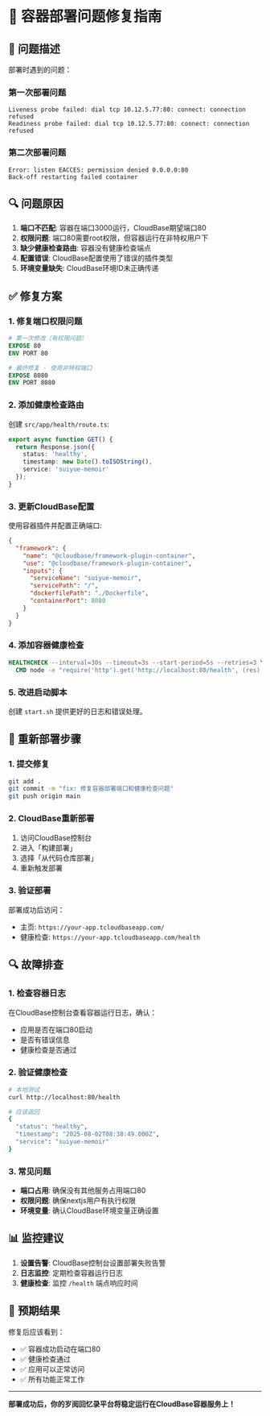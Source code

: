 # 🔧 容器部署问题修复指南

## 🚨 问题描述

部署时遇到的问题：

### 第一次部署问题
```
Liveness probe failed: dial tcp 10.12.5.77:80: connect: connection refused
Readiness probe failed: dial tcp 10.12.5.77:80: connect: connection refused
```

### 第二次部署问题
```
Error: listen EACCES: permission denied 0.0.0.0:80
Back-off restarting failed container
```

## 🔍 问题原因

1. **端口不匹配**: 容器在端口3000运行，CloudBase期望端口80
2. **权限问题**: 端口80需要root权限，但容器运行在非特权用户下
3. **缺少健康检查路由**: 容器没有健康检查端点
4. **配置错误**: CloudBase配置使用了错误的插件类型
5. **环境变量缺失**: CloudBase环境ID未正确传递

## ✅ 修复方案

### 1. 修复端口权限问题
```dockerfile
# 第一次修改（有权限问题）
EXPOSE 80
ENV PORT 80

# 最终修复 - 使用非特权端口
EXPOSE 8080
ENV PORT 8080
```

### 2. 添加健康检查路由
创建 `src/app/health/route.ts`:
```typescript
export async function GET() {
  return Response.json({ 
    status: 'healthy',
    timestamp: new Date().toISOString(),
    service: 'suiyue-memoir'
  });
}
```

### 3. 更新CloudBase配置
使用容器插件并配置正确端口:
```json
{
  "framework": {
    "name": "@cloudbase/framework-plugin-container",
    "use": "@cloudbase/framework-plugin-container",
    "inputs": {
      "serviceName": "suiyue-memoir",
      "servicePath": "/",
      "dockerfilePath": "./Dockerfile",
      "containerPort": 8080
    }
  }
}
```

### 4. 添加容器健康检查
```dockerfile
HEALTHCHECK --interval=30s --timeout=3s --start-period=5s --retries=3 \
  CMD node -e "require('http').get('http://localhost:80/health', (res) => { process.exit(res.statusCode === 200 ? 0 : 1) }).on('error', () => process.exit(1))"
```

### 5. 改进启动脚本
创建 `start.sh` 提供更好的日志和错误处理。

## 🚀 重新部署步骤

### 1. 提交修复
```bash
git add .
git commit -m "fix: 修复容器部署端口和健康检查问题"
git push origin main
```

### 2. CloudBase重新部署
1. 访问CloudBase控制台
2. 进入「构建部署」
3. 选择「从代码仓库部署」
4. 重新触发部署

### 3. 验证部署
部署成功后访问：
- 主页: `https://your-app.tcloudbaseapp.com/`
- 健康检查: `https://your-app.tcloudbaseapp.com/health`

## 🔍 故障排查

### 1. 检查容器日志
在CloudBase控制台查看容器运行日志，确认：
- 应用是否在端口80启动
- 是否有错误信息
- 健康检查是否通过

### 2. 验证健康检查
```bash
# 本地测试
curl http://localhost:80/health

# 应该返回
{
  "status": "healthy",
  "timestamp": "2025-08-02T08:38:49.000Z",
  "service": "suiyue-memoir"
}
```

### 3. 常见问题
- **端口占用**: 确保没有其他服务占用端口80
- **权限问题**: 确保nextjs用户有执行权限
- **环境变量**: 确认CloudBase环境变量正确设置

## 📊 监控建议

1. **设置告警**: CloudBase控制台设置部署失败告警
2. **日志监控**: 定期检查容器运行日志
3. **健康检查**: 监控 `/health` 端点响应时间

## 🎯 预期结果

修复后应该看到：
- ✅ 容器成功启动在端口80
- ✅ 健康检查通过
- ✅ 应用可以正常访问
- ✅ 所有功能正常工作

---

**部署成功后，你的岁阅回忆录平台将稳定运行在CloudBase容器服务上！**